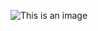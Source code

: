 ![This is an image]([https://myoctocat.com/assets/images/base-octocat.svg](https://github.com/frogfromlake/fquist/blob/main/42logo.png))
